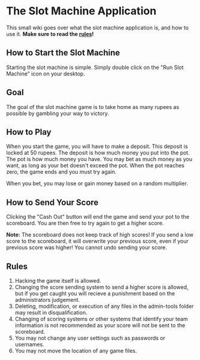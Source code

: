 # The Slot Machine Application
This small wiki goes over what the slot machine application is, and how to use it. **Make sure to read the [rules](#Rules)!**

## How to Start the Slot Machine
Starting the slot machine is simple. Simply double click on the "Run Slot Machine" icon on your desktop.

## Goal
The goal of the slot machine game is to take home as many rupees as possible by gambling your way to victory.

## How to Play
When you start the game, you will have to make a deposit. This deposit is locked at 50 rupees. The deposit is how much money you put into the pot. The pot is how much money you have. You may bet as much money as you want, as long as your bet doesn't exceed the pot. When the pot reaches zero, the game ends and you must try again.

When you bet, you may lose or gain money based on a random multiplier.

## How to Send Your Score
Clicking the "Cash Out" button will end the game and send your pot to the scoreboard. You are then free to try again to get a higher score.

**Note:** The scoreboard does not keep track of high scores! If you send a low score to the scoreboard, it will overwrite your previous score, even if your previous score was higher! You cannot undo sending your score.

## Rules
1. Hacking the game itself is allowed.
2. Changing the score sending system to send a higher score is allowed, but if you get caught you will recieve a punishment based on the administrators judgement.
2. Deleting, modification, or execution of any files in the admin-tools folder may result in disqualification.
3. Changing of scoring systems or other systems that identify your team information is not recommended as your score will not be sent to the scoreboard.
4. You may not change any user settings such as passwords or usernames.
5. You may not move the location of any game files.
